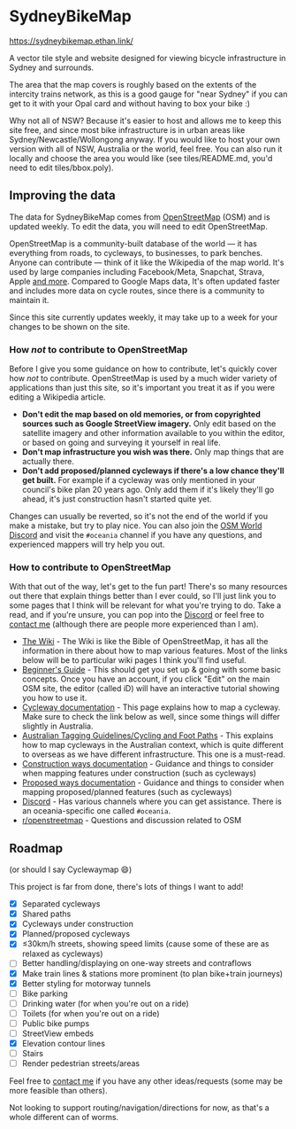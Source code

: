 # SydneyBikeMap

https://sydneybikemap.ethan.link/

A vector tile style and website designed for viewing bicycle infrastructure in Sydney and surrounds.

The area that the map covers is roughly based on the extents of the intercity trains network, as this is a good gauge for "near Sydney" if you can get to it with your Opal card and without having to box your bike :)

Why not all of NSW? Because it's easier to host and allows me to keep this site free, and since most bike infrastructure is in urban areas like Sydney/Newcastle/Wollongong anyway. If you would like to host your own version with all of NSW, Australia or the world, feel free. You can also run it locally and choose the area you would like (see tiles/README.md, you'd need to edit tiles/bbox.poly).

## Improving the data

The data for SydneyBikeMap comes from [OpenStreetMap](https://openstreetmap.org) (OSM) and is updated weekly. To edit the data, you will need to edit OpenStreetMap.

OpenStreetMap is a community-built database of the world &mdash; it has everything from roads, to cycleways, to businesses, to park benches. Anyone can contribute &mdash; think of it like the Wikipedia of the map world. It's used by large companies including Facebook/Meta, Snapchat, Strava, Apple [and more](https://welcome.openstreetmap.org/about-osm-community/consumers/). Compared to Google Maps data, It's often updated faster and includes more data on cycle routes, since there is a community to maintain it.

Since this site currently updates weekly, it may take up to a week for your changes to be shown on the site.

### How _not_ to contribute to OpenStreetMap

Before I give you some guidance on how to contribute, let's quickly cover how _not_ to contribute. OpenStreetMap is used by a much wider variety of applications than just this site, so it's important you treat it as if you were editing a Wikipedia article.

- **Don't edit the map based on old memories, or from copyrighted sources such as Google StreetView imagery.** Only edit based on the satellite imagery and other information available to you within the editor, or based on going and surveying it yourself in real life.
- **Don't map infrastructure you wish was there.** Only map things that are actually there.
- **Don't add proposed/planned cycleways if there's a low chance they'll get built.** For example if a cycleway was only mentioned in your council's bike plan 20 years ago. Only add them if it's likely they'll go ahead, it's just construction hasn't started quite yet.

Changes can usually be reverted, so it's not the end of the world if you make a mistake, but try to play nice. You can also join the [OSM World Discord][discord] and visit the `#oceania` channel if you have any questions, and experienced mappers will try help you out.

### How to contribute to OpenStreetMap

With that out of the way, let's get to the fun part! There's so many resources out there that explain things better than I ever could, so I'll just link you to some pages that I think will be relevant for what you're trying to do. Take a read, and if you're unsure, you can pop into the [Discord][discord] or feel free to [contact me][contact] (although there are people more experienced than I am).

- [The Wiki](https://wiki.openstreetmap.org/wiki/Main_Page) - The Wiki is like the Bible of OpenStreetMap, it has all the information in there about how to map various features. Most of the links below will be to particular wiki pages I think you'll find useful.
- [Beginner's Guide](https://wiki.openstreetmap.org/wiki/Beginners%27_Guide) - This should get you set up & going with some basic concepts. Once you have an account, if you click "Edit" on the main OSM site, the editor (called iD) will have an interactive tutorial showing you how to use it.
- [Cycleway documentation](https://wiki.openstreetmap.org/wiki/Tag:highway%3Dcycleway) - This page explains how to map a cycleway. Make sure to check the link below as well, since some things will differ slightly in Australia.
- [Australian Tagging Guidelines/Cycling and Foot Paths](https://wiki.openstreetmap.org/wiki/Australian_Tagging_Guidelines/Cycling_and_Foot_Paths) - This explains how to map cycleways in the Australian context, which is quite different to overseas as we have different infrastructure. This one is a must-read.
- [Construction ways documentation](https://wiki.openstreetmap.org/wiki/Tag:highway%3Dconstruction) - Guidance and things to consider when mapping features under construction (such as cycleways)
- [Proposed ways documentation](https://wiki.openstreetmap.org/wiki/Tag:highway%3Dproposed) - Guidance and things to consider when mapping proposed/planned features (such as cycleways)
- [Discord][discord] - Has various channels where you can get assistance. There is an oceania-specific one called `#oceania`.
- [r/openstreetmap](https://reddit.com/r/openstreetmap) - Questions and discussion related to OSM

## Roadmap

(or should I say Cyclewaymap 😄)

This project is far from done, there's lots of things I want to add!

- [x] Separated cycleways
- [x] Shared paths
- [x] Cycleways under construction
- [x] Planned/proposed cycleways
- [x] &le;30km/h streets, showing speed limits (cause some of these are as relaxed as cycleways)
- [ ] Better handling/displaying on one-way streets and contraflows
- [x] Make train lines & stations more prominent (to plan bike+train journeys)
- [x] Better styling for motorway tunnels
- [ ] Bike parking
- [ ] Drinking water (for when you're out on a ride)
- [ ] Toilets (for when you're out on a ride)
- [ ] Public bike pumps
- [ ] StreetView embeds
- [x] Elevation contour lines
- [ ] Stairs
- [ ] Render pedestrian streets/areas

Feel free to [contact me][contact] if you have any other ideas/requests (some may be more feasible than others).

Not looking to support routing/navigation/directions for now, as that's a whole different can of worms.

[discord]: https://discord.gg/openstreetmap
[contact]: mailto:sydneybikemap@ethan.link

